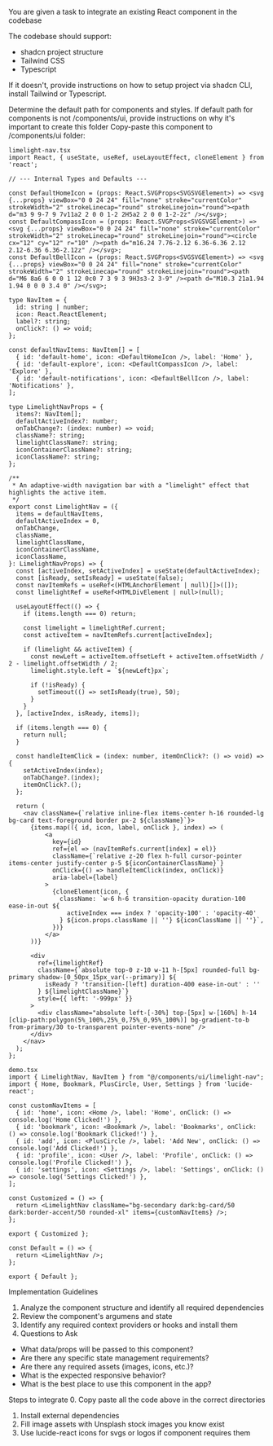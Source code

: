 You are given a task to integrate an existing React component in the codebase

The codebase should support:
- shadcn project structure  
- Tailwind CSS
- Typescript

If it doesn't, provide instructions on how to setup project via shadcn CLI, install Tailwind or Typescript.

Determine the default path for components and styles. 
If default path for components is not /components/ui, provide instructions on why it's important to create this folder
Copy-paste this component to /components/ui folder:
```tsx
limelight-nav.tsx
import React, { useState, useRef, useLayoutEffect, cloneElement } from 'react';

// --- Internal Types and Defaults ---

const DefaultHomeIcon = (props: React.SVGProps<SVGSVGElement>) => <svg {...props} viewBox="0 0 24 24" fill="none" stroke="currentColor" strokeWidth="2" strokeLinecap="round" strokeLinejoin="round"><path d="m3 9 9-7 9 7v11a2 2 0 0 1-2 2H5a2 2 0 0 1-2-2z" /></svg>;
const DefaultCompassIcon = (props: React.SVGProps<SVGSVGElement>) => <svg {...props} viewBox="0 0 24 24" fill="none" stroke="currentColor" strokeWidth="2" strokeLinecap="round" strokeLinejoin="round"><circle cx="12" cy="12" r="10" /><path d="m16.24 7.76-2.12 6.36-6.36 2.12 2.12-6.36 6.36-2.12z" /></svg>;
const DefaultBellIcon = (props: React.SVGProps<SVGSVGElement>) => <svg {...props} viewBox="0 0 24 24" fill="none" stroke="currentColor" strokeWidth="2" strokeLinecap="round" strokeLinejoin="round"><path d="M6 8a6 6 0 0 1 12 0c0 7 3 9 3 9H3s3-2 3-9" /><path d="M10.3 21a1.94 1.94 0 0 0 3.4 0" /></svg>;

type NavItem = {
  id: string | number;
  icon: React.ReactElement;
  label?: string;
  onClick?: () => void;
};

const defaultNavItems: NavItem[] = [
  { id: 'default-home', icon: <DefaultHomeIcon />, label: 'Home' },
  { id: 'default-explore', icon: <DefaultCompassIcon />, label: 'Explore' },
  { id: 'default-notifications', icon: <DefaultBellIcon />, label: 'Notifications' },
];

type LimelightNavProps = {
  items?: NavItem[];
  defaultActiveIndex?: number;
  onTabChange?: (index: number) => void;
  className?: string;
  limelightClassName?: string;
  iconContainerClassName?: string;
  iconClassName?: string;
};

/**
 * An adaptive-width navigation bar with a "limelight" effect that highlights the active item.
 */
export const LimelightNav = ({
  items = defaultNavItems,
  defaultActiveIndex = 0,
  onTabChange,
  className,
  limelightClassName,
  iconContainerClassName,
  iconClassName,
}: LimelightNavProps) => {
  const [activeIndex, setActiveIndex] = useState(defaultActiveIndex);
  const [isReady, setIsReady] = useState(false);
  const navItemRefs = useRef<(HTMLAnchorElement | null)[]>([]);
  const limelightRef = useRef<HTMLDivElement | null>(null);

  useLayoutEffect(() => {
    if (items.length === 0) return;

    const limelight = limelightRef.current;
    const activeItem = navItemRefs.current[activeIndex];
    
    if (limelight && activeItem) {
      const newLeft = activeItem.offsetLeft + activeItem.offsetWidth / 2 - limelight.offsetWidth / 2;
      limelight.style.left = `${newLeft}px`;

      if (!isReady) {
        setTimeout(() => setIsReady(true), 50);
      }
    }
  }, [activeIndex, isReady, items]);

  if (items.length === 0) {
    return null; 
  }

  const handleItemClick = (index: number, itemOnClick?: () => void) => {
    setActiveIndex(index);
    onTabChange?.(index);
    itemOnClick?.();
  };

  return (
    <nav className={`relative inline-flex items-center h-16 rounded-lg bg-card text-foreground border px-2 ${className}`}>
      {items.map(({ id, icon, label, onClick }, index) => (
          <a
            key={id}
            ref={el => (navItemRefs.current[index] = el)}
            className={`relative z-20 flex h-full cursor-pointer items-center justify-center p-5 ${iconContainerClassName}`}
            onClick={() => handleItemClick(index, onClick)}
            aria-label={label}
          >
            {cloneElement(icon, {
              className: `w-6 h-6 transition-opacity duration-100 ease-in-out ${
                activeIndex === index ? 'opacity-100' : 'opacity-40'
              } ${icon.props.className || ''} ${iconClassName || ''}`,
            })}
          </a>
      ))}

      <div 
        ref={limelightRef}
        className={`absolute top-0 z-10 w-11 h-[5px] rounded-full bg-primary shadow-[0_50px_15px_var(--primary)] ${
          isReady ? 'transition-[left] duration-400 ease-in-out' : ''
        } ${limelightClassName}`}
        style={{ left: '-999px' }}
      >
        <div className="absolute left-[-30%] top-[5px] w-[160%] h-14 [clip-path:polygon(5%_100%,25%_0,75%_0,95%_100%)] bg-gradient-to-b from-primary/30 to-transparent pointer-events-none" />
      </div>
    </nav>
  );
};

demo.tsx
import { LimelightNav, NavItem } from "@/components/ui/limelight-nav";
import { Home, Bookmark, PlusCircle, User, Settings } from 'lucide-react';

const customNavItems = [
  { id: 'home', icon: <Home />, label: 'Home', onClick: () => console.log('Home Clicked!') },
  { id: 'bookmark', icon: <Bookmark />, label: 'Bookmarks', onClick: () => console.log('Bookmark Clicked!') },
  { id: 'add', icon: <PlusCircle />, label: 'Add New', onClick: () => console.log('Add Clicked!') },
  { id: 'profile', icon: <User />, label: 'Profile', onClick: () => console.log('Profile Clicked!') },
  { id: 'settings', icon: <Settings />, label: 'Settings', onClick: () => console.log('Settings Clicked!') },
];

const Customized = () => {
  return <LimelightNav className="bg-secondary dark:bg-card/50 dark:border-accent/50 rounded-xl" items={customNavItems} />;
};

export { Customized };

const Default = () => {
  return <LimelightNav />;
};

export { Default };
```

Implementation Guidelines
 1. Analyze the component structure and identify all required dependencies
 2. Review the component's argumens and state
 3. Identify any required context providers or hooks and install them
 4. Questions to Ask
 - What data/props will be passed to this component?
 - Are there any specific state management requirements?
 - Are there any required assets (images, icons, etc.)?
 - What is the expected responsive behavior?
 - What is the best place to use this component in the app?

Steps to integrate
 0. Copy paste all the code above in the correct directories
 1. Install external dependencies
 2. Fill image assets with Unsplash stock images you know exist
 3. Use lucide-react icons for svgs or logos if component requires them
